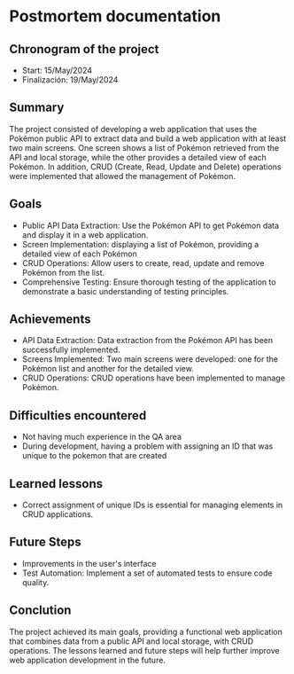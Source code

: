 # Postmortem documentation

## Chronogram of the project
- Start: 15/May/2024
- Finalización: 19/May/2024

## Summary

The project consisted of developing a web application that uses the Pokémon public API to extract data and build a web application with at least two main screens. One screen shows a list of Pokémon retrieved from the API and local storage, while the other provides a detailed view of each Pokémon. In addition, CRUD (Create, Read, Update and Delete) operations were implemented that allowed the management of Pokémon.

## Goals
* Public API Data Extraction: Use the Pokémon API to get Pokémon data and display it in a web application.
* Screen Implementation: displaying a list of Pokémon, providing a detailed view of each Pokémon
* CRUD Operations: Allow users to create, read, update and remove Pokémon from the list.
* Comprehensive Testing: Ensure thorough testing of the application to demonstrate a basic understanding of testing principles.

## Achievements
* API Data Extraction: Data extraction from the Pokémon API has been successfully implemented.
* Screens Implemented: Two main screens were developed: one for the Pokémon list and another for the detailed view.
* CRUD Operations: CRUD operations have been implemented to manage Pokémon.

## Difficulties encountered
- Not having much experience in the QA area
- During development, having a problem with assigning an ID that was unique to the pokemon that are created

## Learned lessons
* Correct assignment of unique IDs is essential for managing elements in CRUD applications.

## Future Steps
* Improvements in the user's interface
* Test Automation: Implement a set of automated tests to ensure code quality.

## Conclution
The project achieved its main goals, providing a functional web application that combines data from a public API and local storage, with CRUD operations. The lessons learned and future steps will help further improve web application development in the future.
